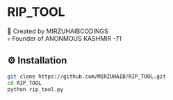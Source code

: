 # RIP_TOOL

👑 Created by MIRZUHAIBCODINGS  
💀 Founder of ANONMOUS KASHMIR -71

## ⚙️ Installation

```bash
git clone https://github.com/MIRZUHAIB/RIP_TOOL.git
cd RIP_TOOL
python rip_tool.py
